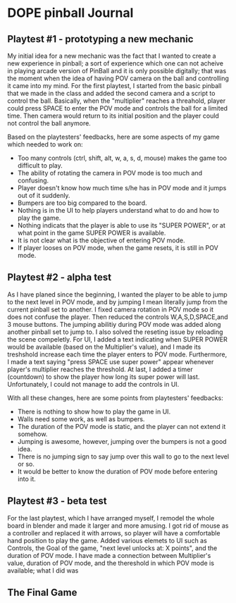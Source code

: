 # DOPE pinball Journal
## Playtest #1 - prototyping a new mechanic
My initial idea for a new mechanic was the fact that I wanted to create a new experience in pinball; a sort of experience which one can not acheive in playing arcade version of PinBall and it is only possible digitally; that was the moment when the idea of having POV camera on the ball and controlling it came into my mind.
For the first playtest, I started from the basic pinball that we made in the class and added the second camera and a script to control the ball. Basically, when the "multiplier" reaches a threahold, player could press SPACE to enter the POV mode and controls the ball for a limited time. Then camera would return to its initial position and the player could not control the ball anymore.

Based on the playtesters' feedbacks, here are some aspects of my game which needed to work on:
* Too many controls (ctrl, shift, alt, w, a, s, d, mouse) makes the game too difficult to play.
* The ability of rotating the camera in POV mode is too much and confusing.
* Player doesn't know how much time s/he has in POV mode and it jumps out of it suddenly.
* Bumpers are too big compared to the board.
* Nothing is in the UI to help players understand what to do and how to play the game.
* Nothing indicats that the player is able to use its "SUPER POWER", or at what point in the game SUPER POWER is available.
* It is not clear what is the objective of entering POV mode.
* If player looses on POV mode, when the game resets, it is still in POV mode.

## Playtest #2 - alpha test
As I have planed since the beginning, I wanted the player to be able to jump to the next level in POV mode, and by jumping I mean literally jump from the current pinball set to another. I fixed camera rotation in POV mode so it does not confuse the player. Then reduced the controls W,A,S,D,SPACE,and 3 mouse buttons. The jumping abilitiy during POV mode was added along another pinball set to jump to. I also solved the reseting issue by reloading the scene compeletly. For UI, I added a text indicating when SUPER POWER would be available (based on the Multiplier's value), and I made its treshshold increase each time the player enters to POV mode. Furthermore, I made a text saying "press SPACE use super power" appear whenever player's multiplier reaches the threshold. At last, I added a timer (countdown) to show the player how long its super power will last. Unfortunately, I could not manage to add the controls in UI.

With all these changes, here are some points from playtesters' feedbacks:
* There is nothing to show how to play the game in UI.
* Walls need some work, as well as bumpers.
* The duration of the POV mode is static, and the player can not extend it somehow.
* Jumping is awesome, however, jumping over the bumpers is not a good idea.
* There is no jumping sign to say jump over this wall to go to the next level or so.
* It would be better to know the duration of POV mode before entering into it.

## Playtest #3 - beta test
For the last playtest, which I have arranged myself, I remodel the whole board in blender and made it larger and more amusing. I got rid of mouse as a controller and replaced it with arrows, so player will have a comfortable hand position to play the game. Added various elemets to UI such as Controls, the Goal of the game, "next level unlocks at: X points", and the duration of POV mode. I have made a connection between Multiplier's value, duration of POV mode, and the thereshold in which POV mode is available; what I did was 

## The Final Game
